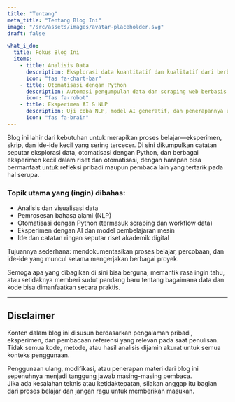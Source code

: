 ```yaml
---
title: "Tentang"
meta_title: "Tentang Blog Ini"
image: "/src/assets/images/avatar-placeholder.svg"
draft: false

what_i_do:
  title: Fokus Blog Ini
  items:
    - title: Analisis Data
      description: Eksplorasi data kuantitatif dan kualitatif dari berbagai sumber terbuka.
      icon: "fas fa-chart-bar"
    - title: Otomatisasi dengan Python
      description: Automasi pengumpulan data dan scraping web berbasis proyek.
      icon: "fas fa-robot"
    - title: Eksperimen AI & NLP
      description: Uji coba NLP, model AI generatif, dan penerapannya untuk riset.
      icon: "fas fa-brain"
---
```


Blog ini lahir dari kebutuhan untuk merapikan proses belajar—eksperimen, skrip, dan ide-ide kecil yang sering tercecer. Di sini dikumpulkan catatan seputar eksplorasi data, otomatisasi dengan Python, dan berbagai eksperimen kecil dalam riset dan otomatisasi, dengan harapan bisa bermanfaat untuk refleksi pribadi maupun pembaca lain yang tertarik pada hal serupa.

### Topik utama yang (ingin) dibahas:

- Analisis dan visualisasi data  
- Pemrosesan bahasa alami (NLP)  
- Otomatisasi dengan Python (termasuk scraping dan workflow data)  
- Eksperimen dengan AI dan model pembelajaran mesin  
- Ide dan catatan ringan seputar riset akademik digital

Tujuannya sederhana: mendokumentasikan proses belajar, percobaan, dan ide-ide yang muncul selama mengerjakan berbagai proyek.

Semoga apa yang dibagikan di sini bisa berguna, memantik rasa ingin tahu, atau setidaknya memberi sudut pandang baru tentang bagaimana data dan kode bisa dimanfaatkan secara praktis.

---

## Disclaimer

Konten dalam blog ini disusun berdasarkan pengalaman pribadi, eksperimen, dan pembacaan referensi yang relevan pada saat penulisan.  
Tidak semua kode, metode, atau hasil analisis dijamin akurat untuk semua konteks penggunaan.

Penggunaan ulang, modifikasi, atau penerapan materi dari blog ini sepenuhnya menjadi tanggung jawab masing-masing pembaca.  
Jika ada kesalahan teknis atau ketidaktepatan, silakan anggap itu bagian dari proses belajar dan jangan ragu untuk memberikan masukan.